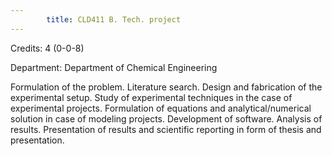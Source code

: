 ```yaml
---
        title: CLD411 B. Tech. project
---
```

Credits: 4 (0-0-8)

Department: Department of Chemical Engineering

Formulation of the problem. Literature search. Design and fabrication of the experimental setup. Study of experimental techniques in the case of experimental projects. Formulation of equations and analytical/numerical solution in case of modeling projects. Development of software. Analysis of results. Presentation of results and scientific reporting in form of thesis and presentation.